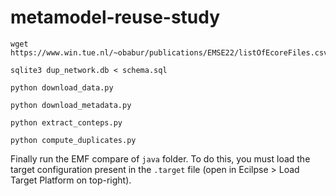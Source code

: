 # metamodel-reuse-study

```shell
wget https://www.win.tue.nl/~obabur/publications/EMSE22/listOfEcoreFiles.csv
```

```shell
sqlite3 dup_network.db < schema.sql
```

```shell
python download_data.py
```

```shell
python download_metadata.py
```

```shell
python extract_conteps.py
```

```shell
python compute_duplicates.py
```

Finally run the EMF compare of `java` folder. To do this, you must load the target configuration present in the `.target` file (open in Ecilpse > Load Target Platform on top-right).
